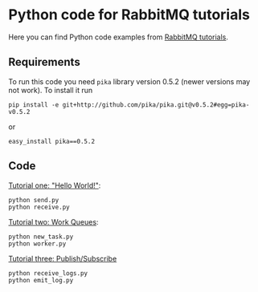 # Python code for RabbitMQ tutorials

Here you can find Python code examples from [RabbitMQ
tutorials](http://www.rabbitmq.com/getstarted.html).

## Requirements

To run this code you need `pika` library version 0.5.2 (newer versions
may not work). To install it run

    pip install -e git+http://github.com/pika/pika.git@v0.5.2#egg=pika-v0.5.2

or

    easy_install pika==0.5.2


## Code

[Tutorial one: "Hello World!"](http://www.rabbitmq.com/tutorial-one-python.html):

    python send.py
    python receive.py


[Tutorial two: Work Queues](http://www.rabbitmq.com/tutorial-two-python.html):

    python new_task.py
    python worker.py


[Tutorial three: Publish/Subscribe](http://www.rabbitmq.com/tutorial-three-python.html)

    python receive_logs.py
    python emit_log.py

